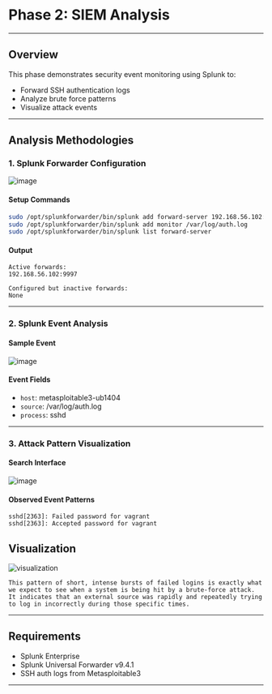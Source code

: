 # Phase 2: SIEM Analysis

---

##  Overview

This phase demonstrates security event monitoring using Splunk to:
- Forward SSH authentication logs
- Analyze brute force patterns
- Visualize attack events

---

##  Analysis Methodologies

### 1. Splunk Forwarder Configuration
![image](https://github.com/user-attachments/assets/cdf8d5e3-e954-458c-8b65-de4e11d89488)

#### Setup Commands
```bash
sudo /opt/splunkforwarder/bin/splunk add forward-server 192.168.56.102:9997
sudo /opt/splunkforwarder/bin/splunk add monitor /var/log/auth.log
sudo /opt/splunkforwarder/bin/splunk list forward-server
```

#### Output
```
Active forwards:
192.168.56.102:9997

Configured but inactive forwards:
None
```

---

### 2. Splunk Event Analysis

#### Sample Event
![image](https://github.com/user-attachments/assets/91ada7b9-5df2-4953-b40c-1c8bbfb497e7)



#### Event Fields
- `host`: metasploitable3-ub1404
- `source`: /var/log/auth.log
- `process`: sshd

---

### 3. Attack Pattern Visualization

#### Search Interface
![image](https://github.com/user-attachments/assets/b17e5ab4-38c7-471d-b9ba-0ab048b91a47)

#### Observed Event Patterns
```text
sshd[2363]: Failed password for vagrant
sshd[2363]: Accepted password for vagrant
```
##  Visualization
![visualization](https://github.com/user-attachments/assets/9f3b37f6-2833-4b98-b2d5-9a0943fe883d)
```text
This pattern of short, intense bursts of failed logins is exactly what we expect to see when a system is being hit by a brute-force attack. It indicates that an external source was rapidly and repeatedly trying to log in incorrectly during those specific times.
```
---

##  Requirements

- Splunk Enterprise
- Splunk Universal Forwarder v9.4.1
- SSH auth logs from Metasploitable3

---

